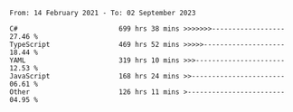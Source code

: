<!-- [![Top Langs](https://github-readme-stats.vercel.app/api/top-langs/?username=thititongumpun&layout=compact&langs_count=7&theme=prussian)](https://github.com/thititongumpun)
[![Anurag's GitHub stats](https://github-readme-stats.vercel.app/api?username=thititongumpun&hide=stars&show_icons=true&theme=prussian)](https://github.com/thititongumpun) -->

<!--START_SECTION:waka-->

```text
From: 14 February 2021 - To: 02 September 2023

C#                         699 hrs 38 mins >>>>>>>------------------   27.46 %
TypeScript                 469 hrs 52 mins >>>>>--------------------   18.44 %
YAML                       319 hrs 10 mins >>>----------------------   12.53 %
JavaScript                 168 hrs 24 mins >>-----------------------   06.61 %
Other                      126 hrs 11 mins >------------------------   04.95 %
```

<!--END_SECTION:waka-->
